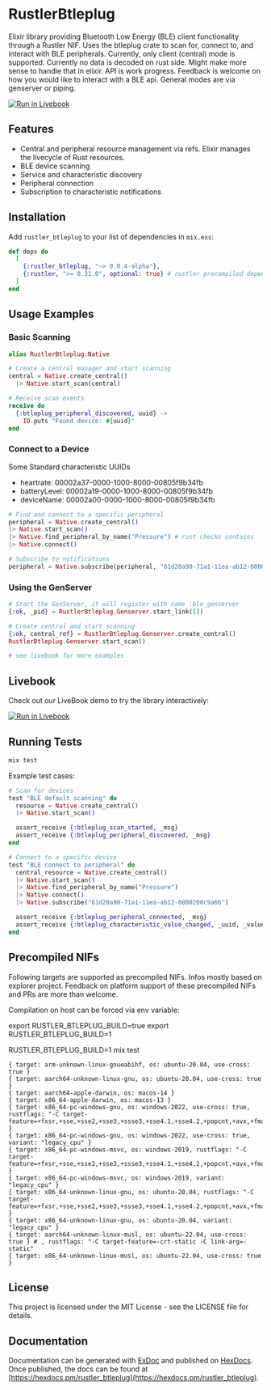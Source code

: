# RustlerBtleplug

Elixir library providing Bluetooth Low Energy (BLE) client functionality through a Rustler NIF. Uses the btleplug crate to scan for, connect to, and interact with BLE peripherals. Currently, only client (central) mode is supported. Currently no data is decoded on rust side. Might make more sense to handle that in elixir. 
API is work progress. Feedback is welcome on how you would like to interact with a BLE api.
General modes are via genserver or piping. 

[![Run in Livebook](https://livebook.dev/badge/v1/blue.svg)](https://livebook.dev/run?url=https://github.com/adiibanez/rustler_btleplug/blob/main/livebooks/ble_demo.livemd)

## Features

- Central and peripheral resource management via refs. Elixir manages the livecycle of Rust resources. 
- BLE device scanning
- Service and characteristic discovery
- Peripheral connection
- Subscription to characteristic notifications

## Installation

Add `rustler_btleplug` to your list of dependencies in `mix.exs`:

```elixir
def deps do
  [
    {:rustler_btleplug, "~> 0.0.4-alpha"},
    {:rustler, ">= 0.31.0", optional: true} # rustler_precompiled dependency
  ]
end
```

## Usage Examples

### Basic Scanning

```elixir
alias RustlerBtleplug.Native

# Create a central manager and start scanning
central = Native.create_central()
  |> Native.start_scan(central)

# Receive scan events
receive do
  {:btleplug_peripheral_discovered, uuid} -> 
    IO.puts "Found device: #{uuid}"
end
```

### Connect to a Device

Some Standard characteristic UUIDs
- heartrate: 00002a37-0000-1000-8000-00805f9b34fb
- batteryLevel: 00002a19-0000-1000-8000-00805f9b34fb
- deviceName: 00002a00-0000-1000-8000-00805f9b34fb

```elixir
# Find and connect to a specific peripheral
peripheral = Native.create_central()
|> Native.start_scan()
|> Native.find_peripheral_by_name("Pressure") # rust checks contains
|> Native.connect()

# Subscribe to notifications
peripheral = Native.subscribe(peripheral, "61d20a90-71a1-11ea-ab12-0800200c9a66")
```

### Using the GenServer

```elixir
# Start the GenServer, it will register with name :ble_genserver
{:ok, _pid} = RustlerBtleplug.Genserver.start_link([])

# Create central and start scanning
{:ok, central_ref} = RustlerBtleplug.Genserver.create_central()
RustlerBtleplug.Genserver.start_scan()

# see livebook for more examples
```

## Livebook
Check out our LiveBook demo to try the library interactively:




[![Run in Livebook](https://livebook.dev/badge/v1/blue.svg)](https://livebook.dev/run?url=https://github.com/adiibanez/rustler_btleplug/blob/main/livebooks/ble_demo.livemd)

## Running Tests

```bash
mix test
```

Example test cases:

```elixir
# Scan for devices
test "BLE default scanning" do
  resource = Native.create_central()
  |> Native.start_scan()

  assert_receive {:btleplug_scan_started, _msg}
  assert_receive {:btleplug_peripheral_discovered, _msg}
end

# Connect to a specific device
test "BLE connect to peripheral" do
  central_resource = Native.create_central()
  |> Native.start_scan()
  |> Native.find_peripheral_by_name("Pressure")
  |> Native.connect()
  |> Native.subscribe("61d20a90-71a1-11ea-ab12-0800200c9a66")

  assert_receive {:btleplug_peripheral_connected, _msg}
  assert_receive {:btleplug_characteristic_value_changed, _uuid, _value}
end
```

## Precompiled NIFs

Following targets are supported as precompiled NIFs. Infos mostly based on explorer project.
Feedback on platform support of these precompiled NIFs and PRs are more than welcome.

Compilation on host can be forced via env variable: 

export RUSTLER_BTLEPLUG_BUILD=true
export RUSTLER_BTLEPLUG_BUILD=1

RUSTLER_BTLEPLUG_BUILD=1 mix test

```
{ target: arm-unknown-linux-gnueabihf, os: ubuntu-20.04, use-cross: true }
{ target: aarch64-unknown-linux-gnu, os: ubuntu-20.04, use-cross: true }
{ target: aarch64-apple-darwin, os: macos-14 }
{ target: x86_64-apple-darwin, os: macos-13 }
{ target: x86_64-pc-windows-gnu, os: windows-2022, use-cross: true, rustflags: "-C target-feature=+fxsr,+sse,+sse2,+sse3,+ssse3,+sse4.1,+sse4.2,+popcnt,+avx,+fma" }
{ target: x86_64-pc-windows-gnu, os: windows-2022, use-cross: true, variant: "legacy_cpu" }
{ target: x86_64-pc-windows-msvc, os: windows-2019, rustflags: "-C target-feature=+fxsr,+sse,+sse2,+sse3,+ssse3,+sse4.1,+sse4.2,+popcnt,+avx,+fma" }
{ target: x86_64-pc-windows-msvc, os: windows-2019, variant: "legacy_cpu" }
{ target: x86_64-unknown-linux-gnu, os: ubuntu-20.04, rustflags: "-C target-feature=+fxsr,+sse,+sse2,+sse3,+ssse3,+sse4.1,+sse4.2,+popcnt,+avx,+fma" }
{ target: x86_64-unknown-linux-gnu, os: ubuntu-20.04, variant: "legacy_cpu" }
{ target: aarch64-unknown-linux-musl, os: ubuntu-22.04, use-cross: true } # , rustflags: "-C target-feature=-crt-static -C link-arg=-static" 
{ target: x86_64-unknown-linux-musl, os: ubuntu-22.04, use-cross: true }
```

## License

This project is licensed under the MIT License - see the LICENSE file for details.

## Documentation

Documentation can be generated with [ExDoc](https://github.com/elixir-lang/ex_doc)
and published on [HexDocs](https://hexdocs.pm). Once published, the docs can
be found at [https://hexdocs.pm/rustler_btleplug](https://hexdocs.pm/rustler_btleplug).
